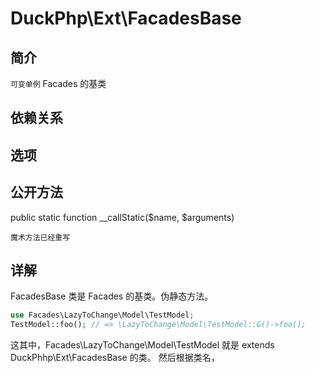 # DuckPhp\Ext\FacadesBase

## 简介
`可变单例` Facades 的基类
## 依赖关系


## 选项

## 公开方法
public static function __callStatic($name, $arguments)
    
    魔术方法已经重写

## 详解


FacadesBase 类是 Facades 的基类。伪静态方法。

    
```php
use Facades\LazyToChange\Model\TestModel;
TestModel::foo(); // => \LazyToChange\Model\TestModel::G()->foo();
```
这其中，Facades\LazyToChange\Model\TestModel 就是 extends DuckPhhp\Ext\FacadesBase 的类。
然后根据类名，